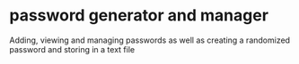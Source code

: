 # password generator and manager
 Adding, viewing and managing passwords as well as creating a randomized password and storing in a text file
